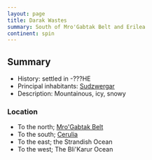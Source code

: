 ```yaml
---
layout: page
title: Darak Wastes
summary: South of Mro'Gabtak Belt and Erilea
continent: spin
---
```


## Summary

- History: settled in -???HE
- Principal inhabitants: [Sudzwergar](races/zwergar.md)
- Description: Mountainous, icy, snowy

### Location

- To the north; [Mro'Gabtak Belt]({geography/mrogabtak-belt)
- To the south; [Cerulia](geography/cerulia.md)
- To the east; the Strandish Ocean
- To the west; The Bli'Karur Ocean
